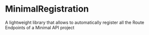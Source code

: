# MinimalRegistration
A lightweight library that allows to automatically register all the Route Endpoints of a Minimal API project
